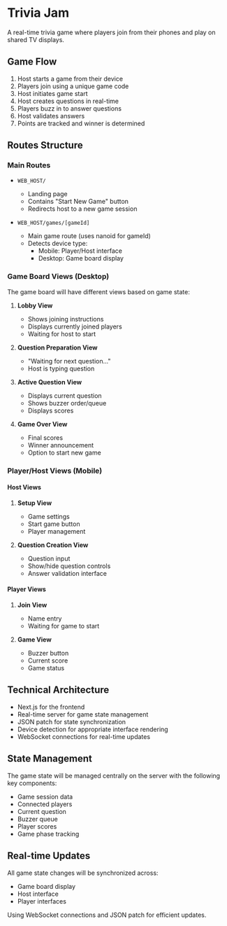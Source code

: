 # Trivia Jam

A real-time trivia game where players join from their phones and play on shared TV displays.

## Game Flow

1. Host starts a game from their device
2. Players join using a unique game code
3. Host initiates game start
4. Host creates questions in real-time
5. Players buzz in to answer questions
6. Host validates answers
7. Points are tracked and winner is determined

## Routes Structure

### Main Routes

- `WEB_HOST/`

  - Landing page
  - Contains "Start New Game" button
  - Redirects host to a new game session

- `WEB_HOST/games/[gameId]`
  - Main game route (uses nanoid for gameId)
  - Detects device type:
    - Mobile: Player/Host interface
    - Desktop: Game board display

### Game Board Views (Desktop)

The game board will have different views based on game state:

1. **Lobby View**

   - Shows joining instructions
   - Displays currently joined players
   - Waiting for host to start

2. **Question Preparation View**

   - "Waiting for next question..."
   - Host is typing question

3. **Active Question View**

   - Displays current question
   - Shows buzzer order/queue
   - Displays scores

4. **Game Over View**
   - Final scores
   - Winner announcement
   - Option to start new game

### Player/Host Views (Mobile)

#### Host Views

1. **Setup View**

   - Game settings
   - Start game button
   - Player management

2. **Question Creation View**
   - Question input
   - Show/hide question controls
   - Answer validation interface

#### Player Views

1. **Join View**

   - Name entry
   - Waiting for game to start

2. **Game View**
   - Buzzer button
   - Current score
   - Game status

## Technical Architecture

- Next.js for the frontend
- Real-time server for game state management
- JSON patch for state synchronization
- Device detection for appropriate interface rendering
- WebSocket connections for real-time updates

## State Management

The game state will be managed centrally on the server with the following key components:

- Game session data
- Connected players
- Current question
- Buzzer queue
- Player scores
- Game phase tracking

## Real-time Updates

All game state changes will be synchronized across:

- Game board display
- Host interface
- Player interfaces

Using WebSocket connections and JSON patch for efficient updates.
